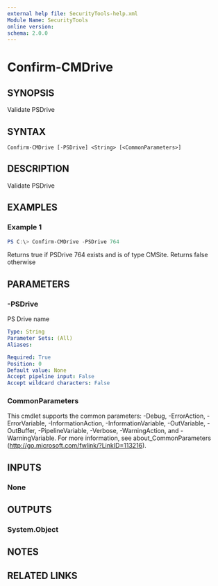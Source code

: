 ```yaml
---
external help file: SecurityTools-help.xml
Module Name: SecurityTools
online version:
schema: 2.0.0
---
```


# Confirm-CMDrive

## SYNOPSIS
Validate PSDrive

## SYNTAX

```
Confirm-CMDrive [-PSDrive] <String> [<CommonParameters>]
```

## DESCRIPTION
Validate PSDrive

## EXAMPLES

### Example 1
```powershell
PS C:\> Confirm-CMDrive -PSDrive 764
```

Returns true if PSDrive 764 exists and is of type CMSite. Returns false otherwise

## PARAMETERS

### -PSDrive
PS Drive name

```yaml
Type: String
Parameter Sets: (All)
Aliases:

Required: True
Position: 0
Default value: None
Accept pipeline input: False
Accept wildcard characters: False
```

### CommonParameters
This cmdlet supports the common parameters: -Debug, -ErrorAction, -ErrorVariable, -InformationAction, -InformationVariable, -OutVariable, -OutBuffer, -PipelineVariable, -Verbose, -WarningAction, and -WarningVariable.
For more information, see about_CommonParameters (http://go.microsoft.com/fwlink/?LinkID=113216).

## INPUTS

### None

## OUTPUTS

### System.Object
## NOTES

## RELATED LINKS
